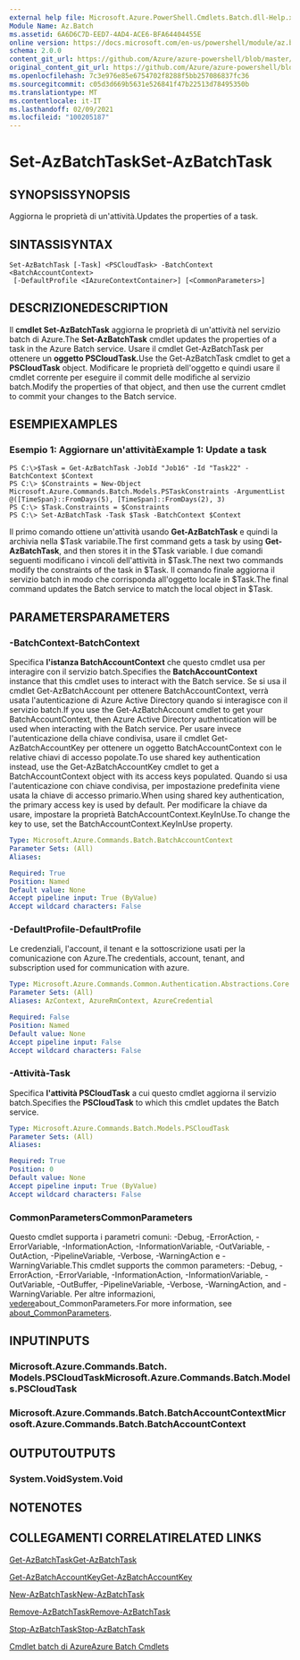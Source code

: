 ```yaml
---
external help file: Microsoft.Azure.PowerShell.Cmdlets.Batch.dll-Help.xml
Module Name: Az.Batch
ms.assetid: 6A6D6C7D-EED7-4AD4-ACE6-BFA64404455E
online version: https://docs.microsoft.com/en-us/powershell/module/az.batch/set-azbatchtask
schema: 2.0.0
content_git_url: https://github.com/Azure/azure-powershell/blob/master/src/Batch/Batch/help/Set-AzBatchTask.md
original_content_git_url: https://github.com/Azure/azure-powershell/blob/master/src/Batch/Batch/help/Set-AzBatchTask.md
ms.openlocfilehash: 7c3e976e85e6754702f8288f5bb257086837fc36
ms.sourcegitcommit: c05d3d669b5631e526841f47b22513d78495350b
ms.translationtype: MT
ms.contentlocale: it-IT
ms.lasthandoff: 02/09/2021
ms.locfileid: "100205187"
---
```

# <span data-ttu-id="8c78b-101">Set-AzBatchTask</span><span class="sxs-lookup"><span data-stu-id="8c78b-101">Set-AzBatchTask</span></span>

## <span data-ttu-id="8c78b-102">SYNOPSIS</span><span class="sxs-lookup"><span data-stu-id="8c78b-102">SYNOPSIS</span></span>
<span data-ttu-id="8c78b-103">Aggiorna le proprietà di un'attività.</span><span class="sxs-lookup"><span data-stu-id="8c78b-103">Updates the properties of a task.</span></span>

## <span data-ttu-id="8c78b-104">SINTASSI</span><span class="sxs-lookup"><span data-stu-id="8c78b-104">SYNTAX</span></span>

```
Set-AzBatchTask [-Task] <PSCloudTask> -BatchContext <BatchAccountContext>
 [-DefaultProfile <IAzureContextContainer>] [<CommonParameters>]
```

## <span data-ttu-id="8c78b-105">DESCRIZIONE</span><span class="sxs-lookup"><span data-stu-id="8c78b-105">DESCRIPTION</span></span>
<span data-ttu-id="8c78b-106">Il **cmdlet Set-AzBatchTask** aggiorna le proprietà di un'attività nel servizio batch di Azure.</span><span class="sxs-lookup"><span data-stu-id="8c78b-106">The **Set-AzBatchTask** cmdlet updates the properties of a task in the Azure Batch service.</span></span>
<span data-ttu-id="8c78b-107">Usare il cmdlet Get-AzBatchTask per ottenere un **oggetto PSCloudTask.**</span><span class="sxs-lookup"><span data-stu-id="8c78b-107">Use the Get-AzBatchTask cmdlet to get a **PSCloudTask** object.</span></span>
<span data-ttu-id="8c78b-108">Modificare le proprietà dell'oggetto e quindi usare il cmdlet corrente per eseguire il commit delle modifiche al servizio batch.</span><span class="sxs-lookup"><span data-stu-id="8c78b-108">Modify the properties of that object, and then use the current cmdlet to commit your changes to the Batch service.</span></span>

## <span data-ttu-id="8c78b-109">ESEMPI</span><span class="sxs-lookup"><span data-stu-id="8c78b-109">EXAMPLES</span></span>

### <span data-ttu-id="8c78b-110">Esempio 1: Aggiornare un'attività</span><span class="sxs-lookup"><span data-stu-id="8c78b-110">Example 1: Update a task</span></span>
```
PS C:\>$Task = Get-AzBatchTask -JobId "Job16" -Id "Task22" -BatchContext $Context
PS C:\> $Constraints = New-Object Microsoft.Azure.Commands.Batch.Models.PSTaskConstraints -ArgumentList @([TimeSpan}::FromDays(5), [TimeSpan]::FromDays(2), 3)
PS C:\> $Task.Constraints = $Constraints
PS C:\> Set-AzBatchTask -Task $Task -BatchContext $Context
```

<span data-ttu-id="8c78b-111">Il primo comando ottiene un'attività usando **Get-AzBatchTask** e quindi la archivia nella $Task variabile.</span><span class="sxs-lookup"><span data-stu-id="8c78b-111">The first command gets a task by using **Get-AzBatchTask**, and then stores it in the $Task variable.</span></span>
<span data-ttu-id="8c78b-112">I due comandi seguenti modificano i vincoli dell'attività in $Task.</span><span class="sxs-lookup"><span data-stu-id="8c78b-112">The next two commands modify the constraints of the task in $Task.</span></span>
<span data-ttu-id="8c78b-113">Il comando finale aggiorna il servizio batch in modo che corrisponda all'oggetto locale in $Task.</span><span class="sxs-lookup"><span data-stu-id="8c78b-113">The final command updates the Batch service to match the local object in $Task.</span></span>

## <span data-ttu-id="8c78b-114">PARAMETERS</span><span class="sxs-lookup"><span data-stu-id="8c78b-114">PARAMETERS</span></span>

### <span data-ttu-id="8c78b-115">-BatchContext</span><span class="sxs-lookup"><span data-stu-id="8c78b-115">-BatchContext</span></span>
<span data-ttu-id="8c78b-116">Specifica **l'istanza BatchAccountContext** che questo cmdlet usa per interagire con il servizio batch.</span><span class="sxs-lookup"><span data-stu-id="8c78b-116">Specifies the **BatchAccountContext** instance that this cmdlet uses to interact with the Batch service.</span></span>
<span data-ttu-id="8c78b-117">Se si usa il cmdlet Get-AzBatchAccount per ottenere BatchAccountContext, verrà usata l'autenticazione di Azure Active Directory quando si interagisce con il servizio batch.</span><span class="sxs-lookup"><span data-stu-id="8c78b-117">If you use the Get-AzBatchAccount cmdlet to get your BatchAccountContext, then Azure Active Directory authentication will be used when interacting with the Batch service.</span></span> <span data-ttu-id="8c78b-118">Per usare invece l'autenticazione della chiave condivisa, usare il cmdlet Get-AzBatchAccountKey per ottenere un oggetto BatchAccountContext con le relative chiavi di accesso popolate.</span><span class="sxs-lookup"><span data-stu-id="8c78b-118">To use shared key authentication instead, use the Get-AzBatchAccountKey cmdlet to get a BatchAccountContext object with its access keys populated.</span></span> <span data-ttu-id="8c78b-119">Quando si usa l'autenticazione con chiave condivisa, per impostazione predefinita viene usata la chiave di accesso primario.</span><span class="sxs-lookup"><span data-stu-id="8c78b-119">When using shared key authentication, the primary access key is used by default.</span></span> <span data-ttu-id="8c78b-120">Per modificare la chiave da usare, impostare la proprietà BatchAccountContext.KeyInUse.</span><span class="sxs-lookup"><span data-stu-id="8c78b-120">To change the key to use, set the BatchAccountContext.KeyInUse property.</span></span>

```yaml
Type: Microsoft.Azure.Commands.Batch.BatchAccountContext
Parameter Sets: (All)
Aliases:

Required: True
Position: Named
Default value: None
Accept pipeline input: True (ByValue)
Accept wildcard characters: False
```

### <span data-ttu-id="8c78b-121">-DefaultProfile</span><span class="sxs-lookup"><span data-stu-id="8c78b-121">-DefaultProfile</span></span>
<span data-ttu-id="8c78b-122">Le credenziali, l'account, il tenant e la sottoscrizione usati per la comunicazione con Azure.</span><span class="sxs-lookup"><span data-stu-id="8c78b-122">The credentials, account, tenant, and subscription used for communication with azure.</span></span>

```yaml
Type: Microsoft.Azure.Commands.Common.Authentication.Abstractions.Core.IAzureContextContainer
Parameter Sets: (All)
Aliases: AzContext, AzureRmContext, AzureCredential

Required: False
Position: Named
Default value: None
Accept pipeline input: False
Accept wildcard characters: False
```

### <span data-ttu-id="8c78b-123">-Attività</span><span class="sxs-lookup"><span data-stu-id="8c78b-123">-Task</span></span>
<span data-ttu-id="8c78b-124">Specifica **l'attività PSCloudTask** a cui questo cmdlet aggiorna il servizio batch.</span><span class="sxs-lookup"><span data-stu-id="8c78b-124">Specifies the **PSCloudTask** to which this cmdlet updates the Batch service.</span></span>

```yaml
Type: Microsoft.Azure.Commands.Batch.Models.PSCloudTask
Parameter Sets: (All)
Aliases:

Required: True
Position: 0
Default value: None
Accept pipeline input: True (ByValue)
Accept wildcard characters: False
```

### <span data-ttu-id="8c78b-125">CommonParameters</span><span class="sxs-lookup"><span data-stu-id="8c78b-125">CommonParameters</span></span>
<span data-ttu-id="8c78b-126">Questo cmdlet supporta i parametri comuni: -Debug, -ErrorAction, -ErrorVariable, -InformationAction, -InformationVariable, -OutVariable, -OutAction, -PipelineVariable, -Verbose, -WarningAction e -WarningVariable.</span><span class="sxs-lookup"><span data-stu-id="8c78b-126">This cmdlet supports the common parameters: -Debug, -ErrorAction, -ErrorVariable, -InformationAction, -InformationVariable, -OutVariable, -OutBuffer, -PipelineVariable, -Verbose, -WarningAction, and -WarningVariable.</span></span> <span data-ttu-id="8c78b-127">Per altre informazioni, [vedere](http://go.microsoft.com/fwlink/?LinkID=113216)about_CommonParameters.</span><span class="sxs-lookup"><span data-stu-id="8c78b-127">For more information, see [about_CommonParameters](http://go.microsoft.com/fwlink/?LinkID=113216).</span></span>

## <span data-ttu-id="8c78b-128">INPUT</span><span class="sxs-lookup"><span data-stu-id="8c78b-128">INPUTS</span></span>

### <span data-ttu-id="8c78b-129">Microsoft.Azure.Commands.Batch. Models.PSCloudTask</span><span class="sxs-lookup"><span data-stu-id="8c78b-129">Microsoft.Azure.Commands.Batch.Models.PSCloudTask</span></span>

### <span data-ttu-id="8c78b-130">Microsoft.Azure.Commands.Batch.BatchAccountContext</span><span class="sxs-lookup"><span data-stu-id="8c78b-130">Microsoft.Azure.Commands.Batch.BatchAccountContext</span></span>

## <span data-ttu-id="8c78b-131">OUTPUT</span><span class="sxs-lookup"><span data-stu-id="8c78b-131">OUTPUTS</span></span>

### <span data-ttu-id="8c78b-132">System.Void</span><span class="sxs-lookup"><span data-stu-id="8c78b-132">System.Void</span></span>

## <span data-ttu-id="8c78b-133">NOTE</span><span class="sxs-lookup"><span data-stu-id="8c78b-133">NOTES</span></span>

## <span data-ttu-id="8c78b-134">COLLEGAMENTI CORRELATI</span><span class="sxs-lookup"><span data-stu-id="8c78b-134">RELATED LINKS</span></span>

[<span data-ttu-id="8c78b-135">Get-AzBatchTask</span><span class="sxs-lookup"><span data-stu-id="8c78b-135">Get-AzBatchTask</span></span>](./Get-AzBatchTask.md)

[<span data-ttu-id="8c78b-136">Get-AzBatchAccountKey</span><span class="sxs-lookup"><span data-stu-id="8c78b-136">Get-AzBatchAccountKey</span></span>](./Get-AzBatchAccountKey.md)

[<span data-ttu-id="8c78b-137">New-AzBatchTask</span><span class="sxs-lookup"><span data-stu-id="8c78b-137">New-AzBatchTask</span></span>](./New-AzBatchTask.md)

[<span data-ttu-id="8c78b-138">Remove-AzBatchTask</span><span class="sxs-lookup"><span data-stu-id="8c78b-138">Remove-AzBatchTask</span></span>](./Remove-AzBatchTask.md)

[<span data-ttu-id="8c78b-139">Stop-AzBatchTask</span><span class="sxs-lookup"><span data-stu-id="8c78b-139">Stop-AzBatchTask</span></span>](./Stop-AzBatchTask.md)

[<span data-ttu-id="8c78b-140">Cmdlet batch di Azure</span><span class="sxs-lookup"><span data-stu-id="8c78b-140">Azure Batch Cmdlets</span></span>](/powershell/module/Az.Batch/)
